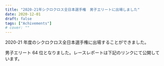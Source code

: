 ```yaml
---
title: "2020-21年シクロクロス全日本選手権　男子エリートに出場しました"
date: 2020-12-01
draft: false
tags: ["Achivements"]
# cover: ""
---
```


2020-21 年度のシクロクロス全日本選手権に出場することができました。

男子エリート 64 位となりました。レースレポートは下記のリンクにて公開しています。

<div class="iframely-embed"><div class="iframely-responsive" style="height: 140px; padding-bottom: 0;"><a href="https://blog.gensobunya.net/post/2020/11/2020cxnatsjp/" data-iframely-url="//cdn.iframe.ly/CTTO4rX?iframe=card-small"></a></div></div>
